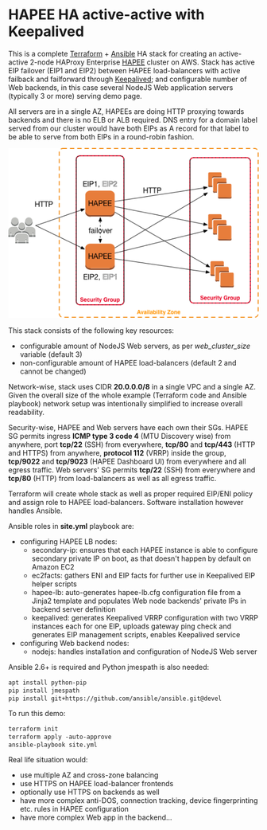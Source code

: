 # HAPEE HA active-active with Keepalived

This is a complete [Terraform](https://www.terraform.io/) + [Ansible](https://www.ansible.com/) HA stack for creating an active-active 2-node HAProxy Enterprise [HAPEE](https://www.haproxy.com/products/haproxy-enterprise-edition/) cluster on AWS. Stack has active EIP failover (EIP1 and EIP2) between HAPEE load-balancers with active failback and failforward through [Keepalived](http://www.keepalived.org/); and configurable number of Web backends, in this case several NodeJS Web application servers (typically 3 or more) serving demo page.

All servers are in a single AZ, HAPEEs are doing HTTP proxying towards backends and there is no ELB or ALB required. DNS entry for a domain label served from our cluster would have both EIPs as A record for that label to be able to serve from both EIPs in a round-robin fashion.

![](hapee_keepalived_scheme.png)

This stack consists of the following key resources:

- configurable amount of NodeJS Web servers, as per _web\_cluster\_size_ variable (default 3)
- non-configurable amount of HAPEE load-balancers (default 2 and cannot be changed)

Network-wise, stack uses CIDR **20.0.0.0/8** in a single VPC and a single AZ. Given the overall size of the whole example (Terraform code and Ansible playbook) network setup was intentionally simplified to increase overall readability.

Security-wise, HAPEE and Web servers have each own their SGs. HAPEE SG permits ingress **ICMP type 3 code 4** (MTU Discovery wise) from anywhere, port **tcp/22** (SSH) from everywhere, **tcp/80** and **tcp/443** (HTTP and HTTPS) from anywhere, **protocol 112** (VRRP) inside the group, **tcp/9022** and **tcp/9023** (HAPEE Dashboard UI) from everywhere and all egress traffic. Web servers' SG permits **tcp/22** (SSH) from everywhere and **tcp/80** (HTTP) from load-balancers as well as all egress traffic.

Terraform will create whole stack as well as proper required EIP/ENI policy and assign role to HAPEE load-balancers. Software installation however handles Ansible.

Ansible roles in **site.yml** playbook are:

- configuring HAPEE LB nodes:
  - secondary-ip: ensures that each HAPEE instance is able to configure secondary private IP on boot, as that doesn't happen by default on Amazon EC2
  - ec2facts: gathers ENI and EIP facts for further use in Keepalived EIP helper scripts
  - hapee-lb: auto-generates hapee-lb.cfg configuration file from a Jinja2 template and populates Web node backends' private IPs in backend server definition
  - keepalived: generates Keepalived VRRP configuration with two VRRP instances each for one EIP, uploads gateway ping check and generates EIP management scripts, enables Keepalived service
- configuring Web backend nodes:
  - nodejs: handles installation and configuration of NodeJS Web server

Ansible 2.6+ is required and Python jmespath is also needed:

```shell
apt install python-pip
pip install jmespath
pip install git+https://github.com/ansible/ansible.git@devel
```

To run this demo:

```shell
terraform init
terraform apply -auto-approve
ansible-playbook site.yml 
```

Real life situation would:

- use multiple AZ and cross-zone balancing
- use HTTPS on HAPEE load-balancer frontends
- optionally use HTTPS on backends as well
- have more complex anti-DOS, connection tracking, device fingerprinting etc. rules in HAPEE configuration
- have more complex Web app in the backend...